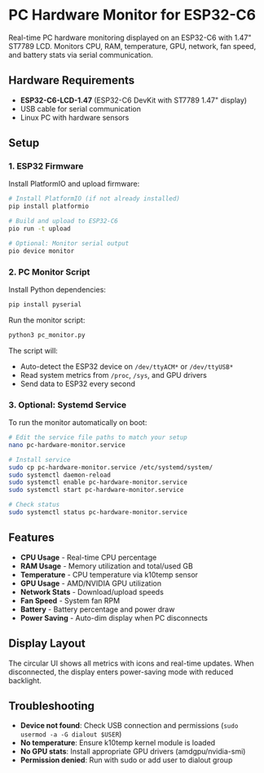 # PC Hardware Monitor for ESP32-C6

Real-time PC hardware monitoring displayed on an ESP32-C6 with 1.47" ST7789 LCD. Monitors CPU, RAM, temperature, GPU, network, fan speed, and battery stats via serial communication.

## Hardware Requirements

- **ESP32-C6-LCD-1.47** (ESP32-C6 DevKit with ST7789 1.47" display)
- USB cable for serial communication
- Linux PC with hardware sensors

## Setup

### 1. ESP32 Firmware

Install PlatformIO and upload firmware:

```bash
# Install PlatformIO (if not already installed)
pip install platformio

# Build and upload to ESP32-C6
pio run -t upload

# Optional: Monitor serial output
pio device monitor
```

### 2. PC Monitor Script

Install Python dependencies:

```bash
pip install pyserial
```

Run the monitor script:

```bash
python3 pc_monitor.py
```

The script will:
- Auto-detect the ESP32 device on `/dev/ttyACM*` or `/dev/ttyUSB*`
- Read system metrics from `/proc`, `/sys`, and GPU drivers
- Send data to ESP32 every second

### 3. Optional: Systemd Service

To run the monitor automatically on boot:

```bash
# Edit the service file paths to match your setup
nano pc-hardware-monitor.service

# Install service
sudo cp pc-hardware-monitor.service /etc/systemd/system/
sudo systemctl daemon-reload
sudo systemctl enable pc-hardware-monitor.service
sudo systemctl start pc-hardware-monitor.service

# Check status
sudo systemctl status pc-hardware-monitor.service
```

## Features

- **CPU Usage** - Real-time CPU percentage
- **RAM Usage** - Memory utilization and total/used GB
- **Temperature** - CPU temperature via k10temp sensor
- **GPU Usage** - AMD/NVIDIA GPU utilization
- **Network Stats** - Download/upload speeds
- **Fan Speed** - System fan RPM
- **Battery** - Battery percentage and power draw
- **Power Saving** - Auto-dim display when PC disconnects

## Display Layout

The circular UI shows all metrics with icons and real-time updates. When disconnected, the display enters power-saving mode with reduced backlight.

## Troubleshooting

- **Device not found**: Check USB connection and permissions (`sudo usermod -a -G dialout $USER`)
- **No temperature**: Ensure k10temp kernel module is loaded
- **No GPU stats**: Install appropriate GPU drivers (amdgpu/nvidia-smi)
- **Permission denied**: Run with sudo or add user to dialout group
